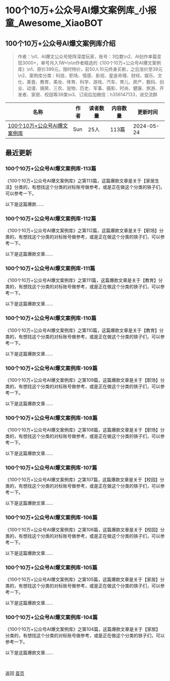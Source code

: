 # 100个10万+公众号AI爆文案例库_小报童_Awesome_XiaoBOT

## 100个10万+公众号AI爆文案例库介绍
> 作者：\n1、AI爆文公众号矩阵深度玩家，账号：3位数\n2、AI创作单篇变现3000+，单号月入1W+\n\n作者精选的《100个10万+公众号AI爆文案例库》\n1、原价399元，限时特价，前50人10元终身买断，之后涨价至39元\n2、案例库分类：科技、职场、情感、影视、星座命理、财经、娱乐、文化、美食、教育、美妆、体育、科学、游戏、汽车、育儿、房产、数码、创业、动漫、搞笑、三农、宠物、历史、军事、摄影、时尚、健康、旅游、开发者、家居、校园等39类\n3、订阅后加微信：h356147133，进交流群  
  


|名称|作者|读者数量|内容数量|更新时间|
|---|---|---|---|---|
|[100个10万+公众号AI爆文案例库](https://xiaobot.net/p/sun1788?refer=0b133df9-27dc-423b-8101-639049001c13)|Sun|25人|113篇|2024-05-24|

## 最近更新
### 100个10万+公众号AI爆文案例库-113篇

《100个10万+公众号AI爆文案例库》之第113篇，这篇爆款文章是关于【家居生活】分类的，有想找这个分类的对标账号做参考，或是正在做这个分类的铁子们，可以参考一下。

以下是这篇爆款......

### 100个10万+公众号AI爆文案例库-112篇

《100个10万+公众号AI爆文案例库》之第112篇，这篇爆款文章是关于【职场】分类的，有想找这个分类的对标账号做参考，或是正在做这个分类的铁子们，可以参考一下。

以下是这篇爆款文章......

### 100个10万+公众号AI爆文案例库-111篇

《100个10万+公众号AI爆文案例库》之第111篇，这篇爆款文章是关于【教育】分类的，有想找这个分类的对标账号做参考，或是正在做这个分类的铁子们，可以参考一下。

以下是这篇爆款文章......

### 100个10万+公众号AI爆文案例库-110篇

《100个10万+公众号AI爆文案例库》之第110篇，这篇爆款文章是关于【教育】分类的，有想找这个分类的对标账号做参考，或是正在做这个分类的铁子们，可以参考一下。

以下是这篇爆款文章......

### 100个10万+公众号AI爆文案例库-109篇

《100个10万+公众号AI爆文案例库》之第109篇，这篇爆款文章是关于【职场】分类的，有想找这个分类的对标账号做参考，或是正在做这个分类的铁子们，可以参考一下。

以下是这篇爆款文章......

### 100个10万+公众号AI爆文案例库-108篇

《100个10万+公众号AI爆文案例库》之第108篇，这篇爆款文章是关于【职场】分类的，有想找这个分类的对标账号做参考，或是正在做这个分类的铁子们，可以参考一下。

以下是这篇爆款文章......

### 100个10万+公众号AI爆文案例库-107篇

《100个10万+公众号AI爆文案例库》之第107篇，这篇爆款文章是关于【校园】分类的，有想找这个分类的对标账号做参考，或是正在做这个分类的铁子们，可以参考一下。

以下是这篇爆款文章......

### 100个10万+公众号AI爆文案例库-106篇

《100个10万+公众号AI爆文案例库》之第106篇，这篇爆款文章是关于【校园】分类的，有想找这个分类的对标账号做参考，或是正在做这个分类的铁子们，可以参考一下。

以下是这篇爆款文章......

### 100个10万+公众号AI爆文案例库-105篇

《100个10万+公众号AI爆文案例库》之第105篇，这篇爆款文章是关于【家居】分类的，有想找这个分类的对标账号做参考，或是正在做这个分类的铁子们，可以参考一下。

以下是这篇爆款文章......

### 100个10万+公众号AI爆文案例库-104篇

《100个10万+公众号AI爆文案例库》之第104篇，这篇爆款文章是关于【家居】分类的，有想找这个分类的对标账号做参考，或是正在做这个分类的铁子们，可以参考一下。

以下是这篇爆款文章......


<a href="https://github.com/Reno9527/awesome-xiaobot" style="color: white; text-decoration: none;">awesome-xiaobot</a>

返回 [首页](../README.md)
